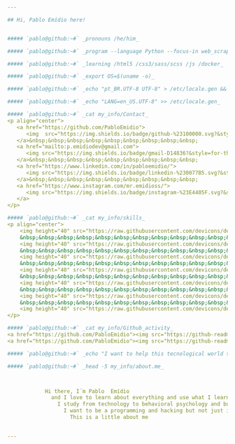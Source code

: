 ```yaml
---

## Hi, Pablo Emídio here! 


##### `pablo@github:~#` _pronouns /he/him_

##### `pablo@github:~#` _program --language Python --focus-in web_scraping_

##### `pablo@github:~#` _learning /html5 /css3/sass/scss /js /docker_

##### `pablo@github:~#` _export OS=$(uname -o)_

##### `pablo@github:~#` _echo "pt_BR.UTF-8 UTF-8" > /etc/locale.gen && locale-gen_

##### `pablo@github:~#` _echo "LANG=en_US.UTF-8" >> /etc/locale.gen_

##### `pablo@github:~#` _cat my_info/Contact_
<p align="center">
   <a href="https://github.com/PabloEmidio">
      <img  src="https://img.shields.io/badge/github-%23100000.svg?&style=for-the-badge&logo=github&logoColor=white&link=https://github.com/PabloEmidio">
   </a>&nbsp;&nbsp;&nbsp;&nbsp;&nbsp;&nbsp;&nbsp;&nbsp;&nbsp;
   <a href="mailto:p.emidiodev@gmail.com">
      <img src="https://img.shields.io/badge/gmail-D14836?&style=for-the-badge&logo=gmail&logoColor=white&link=mailto:p.emidiodev@gmail.com">
   </a>&nbsp;&nbsp;&nbsp;&nbsp;&nbsp;&nbsp;&nbsp;&nbsp;&nbsp;
   <a href="https://www.linkedin.com/in/pabloemidio/">
      <img src="https://img.shields.io/badge/linkedin-%230077B5.svg?&style=for-the-badge&logo=linkedin&logoColor=white&link=https://www.linkedin.com/in/pabloemidio/">
   </a>&nbsp;&nbsp;&nbsp;&nbsp;&nbsp;&nbsp;&nbsp;&nbsp;&nbsp;
   <a href="https://www.instagram.com/mr.emidioss/">
      <img src="https://img.shields.io/badge/instagram-%23E4405F.svg?&style=for-the-badge&logo=instagram&logoColor=white&link=https://www.instagram.com/mr.emidioss/">
   </a>
</p>

##### `pablo@github:~#` _cat my_info/skills_
<p align="center">
    <img height="40" src="https://raw.githubusercontent.com/devicons/devicon/master/icons/python/python-original.svg">
    &nbsp;&nbsp;&nbsp;&nbsp;&nbsp;&nbsp;&nbsp;&nbsp;&nbsp;&nbsp;&nbsp;&nbsp;&nbsp;
    <img height="40" src="https://raw.githubusercontent.com/devicons/devicon/master/icons/javascript/javascript-original.svg">
    &nbsp;&nbsp;&nbsp;&nbsp;&nbsp;&nbsp;&nbsp;&nbsp;&nbsp;&nbsp;&nbsp;&nbsp;&nbsp;
    <img height="40" src="https://raw.githubusercontent.com/devicons/devicon/master/icons/flask/flask-original.svg">
    &nbsp;&nbsp;&nbsp;&nbsp;&nbsp;&nbsp;&nbsp;&nbsp;&nbsp;&nbsp;&nbsp;&nbsp;&nbsp;
    <img height="40" src="https://raw.githubusercontent.com/devicons/devicon/master/icons/linux/linux-original.svg">
    &nbsp;&nbsp;&nbsp;&nbsp;&nbsp;&nbsp;&nbsp;&nbsp;&nbsp;&nbsp;&nbsp;&nbsp;&nbsp;
    <img height="40" src="https://raw.githubusercontent.com/devicons/devicon/master/icons/git/git-original.svg">
    &nbsp;&nbsp;&nbsp;&nbsp;&nbsp;&nbsp;&nbsp;&nbsp;&nbsp;&nbsp;&nbsp;&nbsp;&nbsp;
    <img height="40" src="https://raw.githubusercontent.com/devicons/devicon/master/icons/github/github-original.svg">
    &nbsp;&nbsp;&nbsp;&nbsp;&nbsp;&nbsp;&nbsp;&nbsp;&nbsp;&nbsp;&nbsp;&nbsp;&nbsp;
    <img height="40" src="https://raw.githubusercontent.com/devicons/devicon/master/icons/docker/docker-original.svg">
</p>

##### `pablo@github:~#` _cat my_info/Github_activity_
<a href="https://github.com/PabloEmidio"><img src="https://github-readme-stats.vercel.app/api?username=pabloemidio&layout=compact&show_icons=true&theme=radical&hide_title=true&hide_border=true"></a>
<a href="https://github.com/PabloEmidio"><img src="https://github-readme-stats.vercel.app/api/top-langs/?username=pabloemidio&layout=compact&theme=radical&langs_count=6&hide_border=true&hide=html"></a>

##### `pablo@github:~#` _echo "I want to help this tecnological world that is changing world" >> my_info/about.me_

##### `pablo@github:~#` _head -5 my_info/about.me_



            Hi there, I´m Pablo  Emídio
              and I love to learn about everything and use what I learned
                I study from technology to behavioral psychology and businness
                  I want to be a programming and hacking but not just it
                    This is a little about me

                  
---
```

